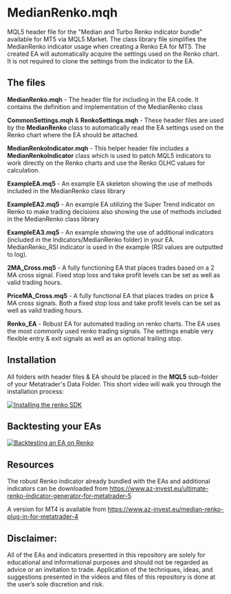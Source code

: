 # MedianRenko.mqh
MQL5 header file for the "Median and Turbo Renko indicator bundle"  available for MT5 via MQL5 Market. The class library file simplifies the MedianRenko indicator usage when creating a Renko EA for MT5. The created EA will automatically acquire the settings used on the Renko chart. It is not required to clone the settings from the indicator to the EA.

## The files
**MedianRenko.mqh** - The header file for including in the EA code. It contains the definition and implementation of the MedianRenko class

**CommonSettings.mqh** & **RenkoSettings.mqh** - These header files are used by the **MedianRenko** class to automatically read the EA settings used on the Renko chart where the EA should be attached.

**MedianRenkoIndicator.mqh** - This helper header file includes a **MedianRenkoIndicator** class which is used to patch MQL5 indicators to work directly on the Renko charts and use the Renko OLHC values for calculation.

**ExampleEA.mq5** - An example EA skeleton showing the use of methods included in the MedianRenko class library

**ExampleEA2.mq5** - An example EA utilizing the Super Trend indicator on Renko to make trading decisions also showing the use of methods included in the MedianRenko class library

**ExampleEA3.mq5** - An example showing the use of additional indicators (included in the Indicators/MedianRenko folder) in your EA. MedianRenko_RSI indicator is used in the example (RSI values are outputted to log).

**2MA_Cross.mq5** - A fully functioning EA that places trades based on a 2 MA cross signal. Fixed stop loss and take profit levels can be set as well as valid trading hours.

**PriceMA_Cross.mq5** - A fully functional EA that places trades on price & MA cross signals. Both a fixed stop loss and take profit levels can be set as well as valid trading hours.

**Renko_EA** - Robust EA for automated trading on renko charts. The EA uses the most commonly used renko trading signals. The settings enable very flexible entry & exit signals as well as an optional trailing stop.

## Installation

All folders with header files & EA should be placed in the **MQL5** sub-folder of your Metatrader's Data Folder.
This short video will walk you through the installation process: 

[![Installing the renko SDK](http://img.youtube.com/vi/cKZKoUMrMQE/0.jpg)](http://www.youtube.com/watch?v=cKZKoUMrMQE)

## Backtesting your EAs

[![Backtesting an EA on Renko](http://img.youtube.com/vi/00jelr1y200/0.jpg)](https://youtu.be/rJR3vR9wAs0)

## Resources
The robust Renko indicator already bundled with the EAs and additional indicators can be downloaded from https://www.az-invest.eu/ultimate-renko-indicator-generator-for-metatrader-5

A version for MT4 is available from https://www.az-invest.eu/median-renko-plug-in-for-metatrader-4

## Disclaimer:

All of the EAs and indicators presented in this repository are solely for educational and informational purposes and should not be regarded as advice or an invitation to trade. 
Application of the techniques, ideas, and suggestions presented in the videos and files of this repository is done at the user’s sole discretion and risk. 
